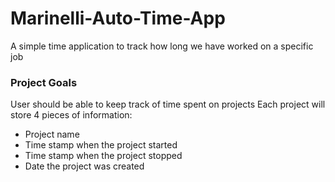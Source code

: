 # Marinelli-Auto-Time-App
A simple time application to track how long we have worked on a specific job


### Project Goals
User should be able to keep track of time spent on projects
Each project will store 4 pieces of information:
+ Project name
+ Time stamp when the project started
+ Time stamp when the project stopped
+ Date the project was created
